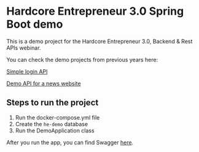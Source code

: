 # Hardcore Entrepreneur 3.0 Spring Boot demo

This is a demo project for the Hardcore Entrepreneur 3.0, Backend & Rest APIs webinar.

You can check the demo projects from previous years here:

[Simple login API](https://github.com/xrusu/hardcoreentrepreneur-auth-api)

[Demo API for a news website](https://github.com/xrusu/hardcoreentrepreneur-news-api-demo)

## Steps to run the project

1. Run the docker-compose.yml file
2. Create the `he-demo` database
3. Run the DemoApplication class

After you run the app, you can find Swagger [here](http://localhost:8080/swagger-ui/index.html).
